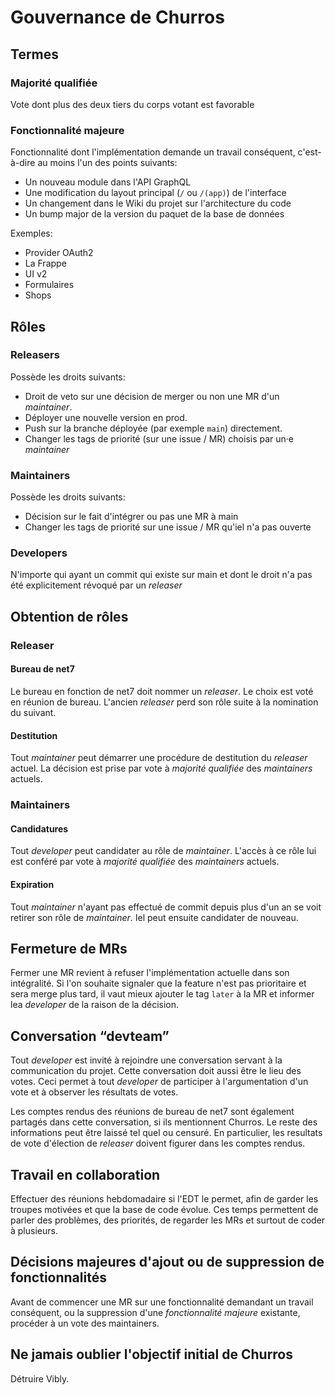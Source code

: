 # Gouvernance de Churros

## Termes

### Majorité qualifiée

Vote dont plus des deux tiers du corps votant est favorable

### Fonctionnalité majeure

Fonctionnalité dont l'implémentation demande un travail conséquent, c'est-à-dire au moins l'un des points suivants:

- Un nouveau module dans l'API GraphQL
- Une modification du layout principal (`/` ou `/(app)`) de l'interface
- Un changement dans le Wiki du projet sur l'architecture du code
- Un bump major de la version du paquet de la base de données

Exemples:

- Provider OAuth2
- La Frappe
- UI v2
- Formulaires
- Shops

## Rôles

### Releasers

Possède les droits suivants:

- Droit de veto sur une décision de merger ou non une MR d'un _maintainer_.
- Déployer une nouvelle version en prod.
- Push sur la branche déployée (par exemple `main`) directement.
- Changer les tags de priorité (sur une issue / MR) choisis par un·e _maintainer_

### Maintainers

Possède les droits suivants:

- Décision sur le fait d'intégrer ou pas une MR à main
- Changer les tags de priorité sur une issue / MR qu'iel n'a pas ouverte

### Developers

N'importe qui ayant un commit qui existe sur main et dont le droit n'a pas été explicitement révoqué par un _releaser_

## Obtention de rôles

### Releaser

#### Bureau de net7

Le bureau en fonction de net7 doit nommer un _releaser_. Le choix est voté en réunion de bureau. L'ancien _releaser_ perd son rôle suite à la nomination du suivant.

#### Destitution

Tout _maintainer_ peut démarrer une procédure de destitution du _releaser_ actuel. La décision est prise par vote à _majorité qualifiée_ des _maintainers_ actuels.

### Maintainers

#### Candidatures

Tout _developer_ peut candidater au rôle de _maintainer_. L'accès à ce rôle lui est conféré par vote à _majorité qualifiée_ des _maintainers_ actuels.

#### Expiration

Tout _maintainer_ n'ayant pas effectué de commit depuis plus d'un an se voit retirer son rôle de _maintainer_. Iel peut ensuite candidater de nouveau.

## Fermeture de MRs

Fermer une MR revient à refuser l'implémentation actuelle dans son intégralité. Si l'on souhaite signaler que la feature n'est pas prioritaire et sera merge plus tard, il vaut mieux ajouter le tag `later` à la MR et informer lea _developer_ de la raison de la décision.

## Conversation “devteam”

Tout _developer_ est invité à rejoindre une conversation servant à la communication du projet. Cette conversation doit aussi être le lieu des votes. Ceci permet à tout _developer_ de participer à l'argumentation d'un vote et à observer les résultats de votes.

Les comptes rendus des réunions de bureau de net7 sont également partagés dans cette conversation, si ils mentionnent Churros. Le reste des informations peut être laissé tel quel ou censuré. En particulier, les resultats de vote d'élection de _releaser_ doivent figurer dans les comptes rendus.

## Travail en collaboration

Effectuer des réunions hebdomadaire si l'EDT le permet, afin de garder les troupes motivées et que la base de code évolue. Ces temps permettent de parler des problèmes, des priorités, de regarder les MRs et surtout de coder à plusieurs.

## Décisions majeures d'ajout ou de suppression de fonctionnalités

Avant de commencer une MR sur une fonctionnalité demandant un travail conséquent, ou la suppression d'une _fonctionnalité majeure_ existante, procéder à un vote des maintainers.

## Ne jamais oublier l'objectif initial de Churros

Détruire Vibly.
